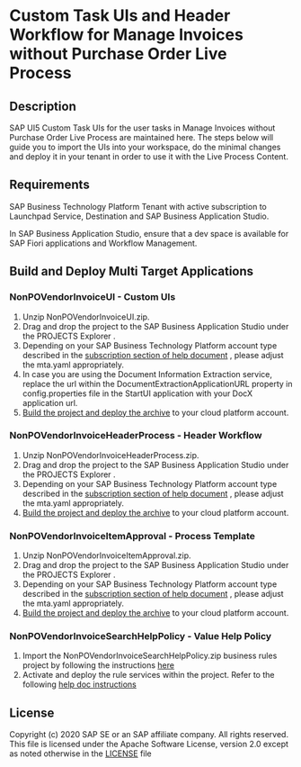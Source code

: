 # Custom Task UIs and Header Workflow for Manage Invoices without Purchase Order Live Process

## Description

SAP UI5 Custom Task UIs for the user tasks in Manage Invoices without Purchase Order Live Process are maintained here. The steps below will guide you to import the UIs into your workspace, do the minimal changes and deploy it in your tenant in order to use it with the Live Process Content.

## Requirements

SAP Business Technology Platform Tenant with active subscription to Launchpad Service, Destination and SAP Business Application Studio. 

In SAP Business Application Studio, ensure that a dev space is available for SAP Fiori applications and Workflow Management.

## Build and Deploy Multi Target Applications

### NonPOVendorInvoiceUI - Custom UIs
1. Unzip NonPOVendorInvoiceUI.zip.
2. Drag and drop the project to the SAP Business Application Studio under the PROJECTS Explorer .
3. Depending on your SAP Business Technology Platform account type described in the [subscription section of help document](https://help.sap.com/viewer/6f55baaf330443bd8132d071581bbae6/Cloud/en-US/c63dffcfd1cd4373bee43490c7d2e4bd.html) , please adjust the mta.yaml appropriately.
4. In case you are using the Document Information Extraction service, replace the url within the DocumentExtractionApplicationURL property in config.properties file in the StartUI application with your DocX application url.
5. [Build the project and deploy the archive](https://help.sap.com/viewer/9d1db9835307451daa8c930fbd9ab264/Cloud/en-US/97ef204c568c4496917139cee61224a6.html)  to your cloud platform account.

### NonPOVendorInvoiceHeaderProcess - Header Workflow
1. Unzip NonPOVendorInvoiceHeaderProcess.zip.
2. Drag and drop the project to the SAP Business Application Studio under the PROJECTS Explorer .
3. Depending on your SAP Business Technology Platform account type described in the [subscription section of help document](https://help.sap.com/viewer/6f55baaf330443bd8132d071581bbae6/Cloud/en-US/c63dffcfd1cd4373bee43490c7d2e4bd.html) , please adjust the mta.yaml appropriately.
4. [Build the project and deploy the archive](https://help.sap.com/viewer/9d1db9835307451daa8c930fbd9ab264/Cloud/en-US/97ef204c568c4496917139cee61224a6.html)  to your cloud platform account.

### NonPOVendorInvoiceItemApproval - Process Template
1. Unzip NonPOVendorInvoiceItemApproval.zip.
2. Drag and drop the project to the SAP Business Application Studio under the PROJECTS Explorer .
3. Depending on your SAP Business Technology Platform account type described in the [subscription section of help document](https://help.sap.com/viewer/6f55baaf330443bd8132d071581bbae6/Cloud/en-US/c63dffcfd1cd4373bee43490c7d2e4bd.html) , please adjust the mta.yaml appropriately.
4. [Build the project and deploy the archive](https://help.sap.com/viewer/9d1db9835307451daa8c930fbd9ab264/Cloud/en-US/97ef204c568c4496917139cee61224a6.html)  to your cloud platform account.

### NonPOVendorInvoiceSearchHelpPolicy - Value Help Policy
1. Import the NonPOVendorInvoiceSearchHelpPolicy.zip business rules project by following the instructions [here](https://help.sap.com/viewer/0e4dd38c4e204f47b1ffd09e5684537b/Cloud/en-US/aab7501ef811440c8b419cff02dea43a.html)
2. Activate and deploy the rule services within the project. Refer to the following [help doc instructions](https://help.sap.com/viewer/0e4dd38c4e204f47b1ffd09e5684537b/Cloud/en-US/0d449b981aad4e19b978d59acaf3f3af.html)

## License

Copyright (c) 2020 SAP SE or an SAP affiliate company. All rights reserved. This file is licensed under the Apache Software License, version 2.0 except as noted otherwise in the [LICENSE](https://github.com/SAP-samples/fsm-extension-sample/blob/master/LICENSE) file
